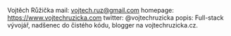 Vojtěch Růžička
mail: vojtech.ruz@gmail.com
homepage: https://www.vojtechruzicka.com
twitter: @vojtechruzicka
popis: Full-stack vývojář, nadšenec do čistého kódu, blogger na vojtechruzicka.cz.